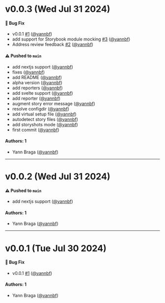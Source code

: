 # v0.0.3 (Wed Jul 31 2024)

#### 🐛 Bug Fix

- v0.0.1 [#1](https://github.com/storybookjs/vitest-plugin/pull/1) ([@yannbf](https://github.com/yannbf))
- add support for Storybook module mocking [#3](https://github.com/storybookjs/vitest-plugin/pull/3) ([@yannbf](https://github.com/yannbf))
- Address review feedback [#2](https://github.com/storybookjs/vitest-plugin/pull/2) ([@yannbf](https://github.com/yannbf))

#### ⚠️ Pushed to `main`

- add nextjs support ([@yannbf](https://github.com/yannbf))
- fixes ([@yannbf](https://github.com/yannbf))
- add README ([@yannbf](https://github.com/yannbf))
- alpha version ([@yannbf](https://github.com/yannbf))
- add reporters ([@yannbf](https://github.com/yannbf))
- add svelte support ([@yannbf](https://github.com/yannbf))
- add reporter ([@yannbf](https://github.com/yannbf))
- augment story error message ([@yannbf](https://github.com/yannbf))
- resolve configdir ([@yannbf](https://github.com/yannbf))
- add virtual setup file ([@yannbf](https://github.com/yannbf))
- autodetect story files ([@yannbf](https://github.com/yannbf))
- add storyshots mode ([@yannbf](https://github.com/yannbf))
- first commit ([@yannbf](https://github.com/yannbf))

#### Authors: 1

- Yann Braga ([@yannbf](https://github.com/yannbf))

---

# v0.0.2 (Wed Jul 31 2024)

#### ⚠️ Pushed to `main`

- add nextjs support ([@yannbf](https://github.com/yannbf))

#### Authors: 1

- Yann Braga ([@yannbf](https://github.com/yannbf))

---

# v0.0.1 (Tue Jul 30 2024)

#### 🐛 Bug Fix

- v0.0.1 [#1](https://github.com/storybookjs/vitest-plugin/pull/1) ([@yannbf](https://github.com/yannbf))

#### Authors: 1

- Yann Braga ([@yannbf](https://github.com/yannbf))
